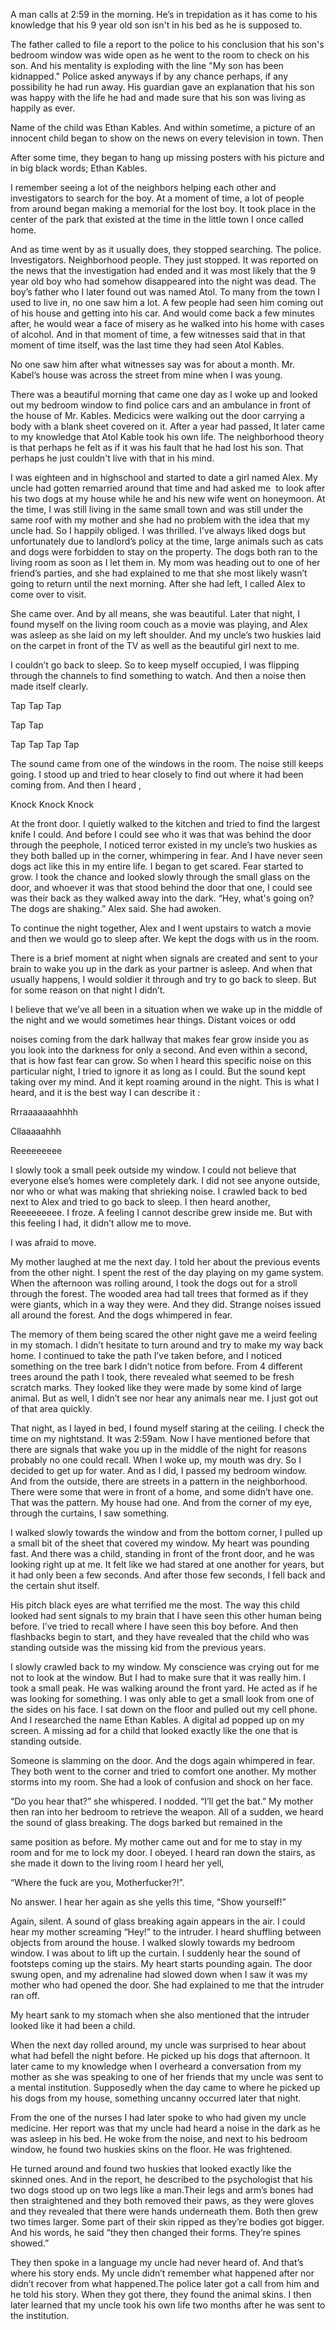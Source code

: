 A man calls at 2:59 in the morning. He’s in trepidation as it has come to his knowledge that his 9 year old son isn't in his bed as he is supposed to.

The father called to file a report to the police to his conclusion that his son's bedroom window was wide open as he went to the room to check on his son. And his mentality is exploding with the line "My son has been kidnapped." Police asked anyways if by any chance perhaps, if any possibility he had run away. His guardian gave an explanation that his son was happy with the life he had and made sure that his son was living as happily as ever.


Name of the child was Ethan Kables. And within sometime, a picture of an innocent child began to show on the news on every television in town. Then

After some time, they began to hang up missing posters with his picture and in big black words; Ethan Kables.


I remember seeing a lot of the neighbors helping each other and investigators to search for the boy. At a moment of time, a lot of people from around began making a memorial for the lost boy. It took place in the center of the park that existed at the time in the little town I once called home. 


And as time went by as it usually does, they stopped searching. The police. Investigators. Neighborhood people. They just stopped. It was reported on the news that the investigation had ended and it was most likely that the 9 year old boy who had somehow disappeared into the night was dead. The boy’s father who I later found out was named Atol. To many from the town I used to live in, no one saw him a lot. A few people had seen him coming out of his house and getting into his car. And would come back a few minutes after, he would wear a face of misery as he walked into his home with cases of alcohol. And in that moment of time, a few witnesses said that in that moment of time itself, was the last time they had seen Atol Kables.


No one saw him after what witnesses say was for about a month. Mr. Kabel’s house was across the street from mine when I was young.


There was a beautiful morning that came one day as I woke up and looked out my bedroom window to find police cars and an ambulance in front of the house of Mr. Kables. Medicics were walking out the door carrying a body with a blank sheet covered on it. After a year had passed, It later came to my knowledge that Atol Kable took his own life. The neighborhood theory is that perhaps he felt as if it was his fault that he had lost his son. That perhaps he just couldn't live with that in his mind.


I was eighteen and in highschool and started to date a girl named Alex. My uncle had gotten remarried around that time and had asked me  to look after his two dogs at my house while he and his new wife went on honeymoon. At the time, I was still living in the same small town and was still under the same roof with my mother and she had no problem with the idea that my uncle had. So I happily obliged. I was thrilled. I’ve always liked dogs but unfortunately due to landlord’s policy at the time, large animals such as cats and dogs were forbidden to stay on the property. The dogs both ran to the living room as soon as I let them in. My mom was heading out to one of her friend’s parties, and she had explained to me that she most likely wasn’t going to return until the next morning. After she had left, I called Alex to come over to visit. 


She came over. And by all means, she was beautiful. Later that night, I found myself on the living room couch as a movie was playing, and Alex was asleep as she laid on my left shoulder. And my uncle’s two huskies laid on the carpet in front of the TV as well as the beautiful girl next to me.

I couldn’t go back to sleep. So to keep myself occupied, I was flipping through the channels to find something to watch. And then a noise then made itself clearly.


Tap Tap Tap

Tap Tap

Tap Tap Tap Tap


The sound came from one of the windows in the room. The noise still keeps going. I stood up and tried to hear closely to find out where it had been coming from. And then I heard ,


Knock Knock Knock


At the front door. I quietly walked to the kitchen and tried to find the largest knife I could. And before I could see who it was that was behind the door through the peephole, I noticed terror existed in my uncle’s two huskies as they both balled up in the corner, whimpering in fear. And I have never seen dogs act like this in my entire life. I began to get scared. Fear started to grow. I took the chance and looked slowly through the small glass on the door, and whoever it was that stood behind the door that one, I could see was their back as they walked away into the dark. “Hey, what's going on? The dogs are shaking.” Alex said. She had awoken. 

To continue the night together, Alex and I went upstairs to watch a movie and then we would go to sleep after. We kept the dogs with us in the room.

There is a brief moment at night when signals are created and sent to your brain to wake you up in the dark as your partner is asleep. And when that usually happens, I would soldier it through and try to go back to sleep. But for some reason on that night I didn’t.


I believe that we’ve all been in a situation when we wake up in the middle of the night and we would sometimes hear things. Distant voices or odd

noises coming from the dark hallway that makes fear grow inside you as you look into the darkness for only a second. And even within a second, that is how fast fear can grow. So when I heard this specific noise on this particular night, I tried to ignore it as long as I could. But the sound kept taking over my mind. And it kept roaming around in the night. This is what I heard, and it is the best way I can describe it : 


Rrraaaaaaahhhh

Cllaaaaahhh

Reeeeeeeee


I slowly took a small peek outside my window. I could not believe that everyone else’s homes were completely dark. I did not see anyone outside, nor who or what was making that shrieking noise. I crawled back to bed next to Alex and tried to go back to sleep. I then heard another, Reeeeeeeee. I froze. A feeling I cannot describe grew inside me. But with this feeling I had, it didn’t allow me to move. 


I was afraid to move. 


My mother laughed at me the next day. I told her about the previous events from the other night. I spent the rest of the day playing on my game system. When the afternoon was rolling around, I took the dogs out for a stroll through the forest. The wooded area had tall trees that formed as if they were giants, which in a way they were. And they did. Strange noises issued all around the forest. And the dogs whimpered in fear.

The memory of them being scared the other night gave me a weird feeling in my stomach. I didn’t hesitate to turn around and try to make my way back home. I continued to take the path I’ve taken before, and I noticed something on the tree bark I didn’t notice from before. From 4 different trees around the path I took, there revealed what seemed to be fresh scratch marks. They looked like they were made by some kind of large animal. But as well, I didn’t see nor hear any animals near me. I just got out of that area quickly.


That night, as I layed in bed, I found myself staring at the ceiling. I check the time on my nightstand. It was 2:59am. Now I have mentioned before that there are signals that wake you up in the middle of the night for reasons probably no one could recall. When I woke up, my mouth was dry. So I decided to get up for water. And as I did, I passed my bedroom window. And from the outside, there are streets in a pattern in the neighborhood. There were some that were in front of a home, and some didn’t have one. That was the pattern. My house had one. And from the corner of my eye, through the curtains, I saw something. 


I walked slowly towards the window and from the bottom corner, I pulled up a small bit of the sheet that covered my window. My heart was pounding fast. And there was a child, standing in front of the front door, and he was looking right up at me. It felt like we had stared at one another for years, but it had only been a few seconds. And after those few seconds, I fell back and the certain shut itself. 


His pitch black eyes are what terrified me the most. The way this child looked had sent signals to my brain that I have seen this other human being before. I’ve tried to recall where I have seen this boy before. And then flashbacks begin to start, and they have revealed that the child who was standing outside was the missing kid from the previous years. 


I slowly crawled back to my window. My conscience was crying out for me not to look at the window. But I had to make sure that it was really him. I took a small peak. He was walking around the front yard. He acted as if he was looking for something. I was only able to get a small look from one of the sides on his face. I sat down on the floor and pulled out my cell phone. And I researched the name Ethan Kables. A digital ad popped up on my screen. A missing ad for a child that looked exactly like the one that is standing outside. 


Someone is slamming on the door. And the dogs again whimpered in fear. They both went to the corner and tried to comfort one another. My mother storms into my room. She had a look of confusion and shock on her face. 

“Do you hear that?” she whispered. I nodded. “I’ll get the bat.” My mother then ran into her bedroom to retrieve the weapon. All of a sudden, we heard the sound of glass breaking. The dogs barked but remained in the

same position as before. My mother came out and for me to stay in my room and for me to lock my door. I obeyed. I heard ran down the stairs, as she made it down to the living room I heard her yell,

“Where the fuck are you, Motherfucker?!”. 


No answer. I hear her again as she yells this time, “Show yourself!”

Again, silent. A sound of glass breaking again appears in the air. I could hear my mother screaming “Hey!” to the intruder. I heard shuffling between objects from around the house. I walked slowly towards my bedroom window. I was about to lift up the curtain. I suddenly hear the sound of footsteps coming up the stairs. My heart starts pounding again. The door swung open, and my adrenaline had slowed down when I saw it was my mother who had opened the door. She had explained to me that the intruder ran off.


My heart sank to my stomach when she also mentioned that the intruder looked like it had been a child. 


When the next day rolled around, my uncle was surprised to hear about what had befell the night before. He picked up his dogs that afternoon. It later came to my knowledge when I overheard a conversation from my mother as she was speaking to one of her friends that my uncle was sent to a mental institution. Supposedly when the day came to where he picked up his dogs from my house, something uncanny occurred later that night.


From the one of the nurses I had later spoke to who had given my uncle medicine. Her report was that my uncle had heard a noise in the dark as he was asleep in his bed. He woke from the noise, and next to his bedroom window, he found two huskies skins on the floor. He was frightened.


He turned around and found two huskies that looked exactly like the skinned ones. And in the report, he described to the psychologist that his two dogs stood up on two legs like a man.Their legs and arm’s bones had then straightened and they both removed their paws, as they were gloves and they revealed that there were hands underneath them. Both then grew two times larger. Some part of their skin ripped as they’re bodies got bigger. And his words, he said “they then changed their forms. They’re spines showed.”


They then spoke in a language my uncle had never heard of. And that’s where his story ends. My uncle didn’t remember what happened after nor didn’t recover from what happened.The police later got a call from him and he told his story. When they got there, they found the animal skins. I then later learned that my uncle took his own life two months after he was sent to the institution. 